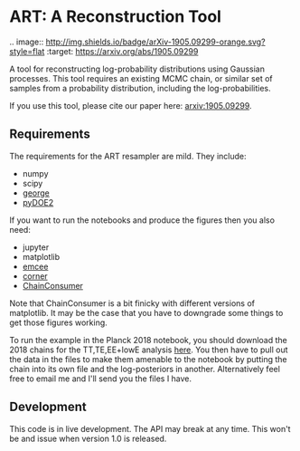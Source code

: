 # ART: A Reconstruction Tool

.. image:: http://img.shields.io/badge/arXiv-1905.09299-orange.svg?style=flat
    :target: https://arxiv.org/abs/1905.09299


A tool for reconstructing log-probability distributions using Gaussian processes. This tool requires an existing MCMC chain, or similar set of samples from a probability distribution, including the log-probabilities.

If you use this tool, please cite our paper here: [arxiv:1905.09299](https://arxiv.org/abs/1905.09299).

## Requirements

The requirements for the ART resampler are mild. They include:

- numpy
- scipy
- [george](http://dfm.io/george/current/)
- [pyDOE2](https://pypi.org/project/pyDOE2/)

If you want to run the notebooks and produce the figures then you also need:

- jupyter
- matplotlib
- [emcee](http://dfm.io/emcee/current/)
- [corner](https://corner.readthedocs.io/en/latest/)
- [ChainConsumer](https://samreay.github.io/ChainConsumer/)

Note that ChainConsumer is a bit finicky with different versions of matplotlib. It may be the case that you have to downgrade some things to get those figures working.

To run the example in the Planck 2018 notebook, you should download the 2018 chains for the TT,TE,EE+lowE analysis [here](https://wiki.cosmos.esa.int/planck-legacy-archive/index.php/Cosmological_Parameters). You then have to pull out the data in the files to make them amenable to the notebook by putting the chain into its own file and the log-posteriors in another. Alternatively feel free to email me and I'll send you the files I have.

## Development

This code is in live development. The API may break at any time. This won't be and issue when version 1.0 is released.